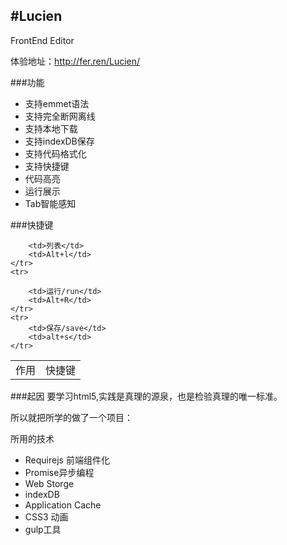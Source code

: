 
#Lucien
---
FrontEnd Editor

体验地址：http://fer.ren/Lucien/

###功能

* 支持emmet语法
* 支持完全断网离线
* 支持本地下载
* 支持indexDB保存
* 支持代码格式化
* 支持快捷键
* 代码高亮
* 运行展示
* Tab智能感知

###快捷键

<table>
	<tr>
		<td>作用</td>
		<td>快捷键</td>
	</tr>
	<tr>

		<td>列表</td>
		<td>Alt+l</td>
	</tr>
	<tr>

		<td>运行/run</td>
		<td>Alt+R</td>
	</tr>
	<tr>
		<td>保存/save</td>
		<td>alt+s</td>
	</tr>
</table>


###起因
要学习html5,实践是真理的源泉，也是检验真理的唯一标准。

所以就把所学的做了一个项目：

所用的技术
* Requirejs 前端组件化
* Promise异步编程
* Web Storge
* indexDB
* Application Cache
* CSS3 动画
* gulp工具

